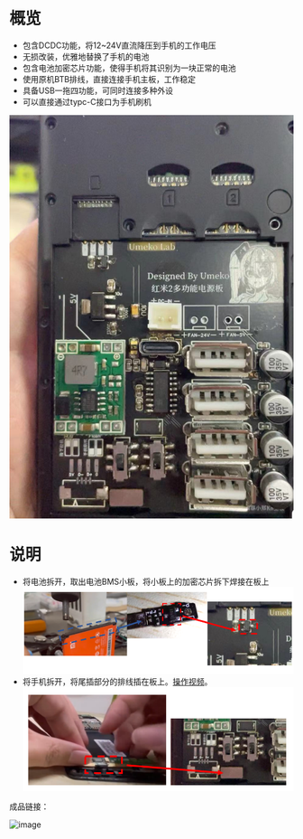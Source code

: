 # 概览

- 包含DCDC功能，将12~24V直流降压到手机的工作电压
- 无损改装，优雅地替换了手机的电池
- 包含电池加密芯片功能，使得手机将其识别为一块正常的电池
- 使用原机BTB排线，直接连接手机主板，工作稳定
- 具备USB一拖四功能，可同时连接多种外设
- 可以直接通过typc-C接口为手机刷机

![wt88047](./PCB_wt88047.jpg)

# 说明

- 将电池拆开，取出电池BMS小板，将小板上的加密芯片拆下焊接在板上
![BAT](./bat.png)
- 将手机拆开，将尾插部分的排线插在板上。[操作视频](https://www.bilibili.com/video/BV1nw411175i/)。
![btb](./btb.png)

成品链接：

![image](https://github.com/umeiko/KlipperPhonesLinux/assets/58870893/f3e903f3-68fc-4828-bb69-237e35efbf0d)
